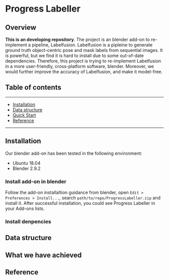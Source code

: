 # Progress Labeller

## Overview

**This is an developing repository**. The project is an blender add-on to re-implement a pipeline, Labelfusion. Labelfusion is a pipleine to generate ground truth object-centric pose and mask labels from sequential images. It is powerful, but we find it is hard to install due to some out-of-date dependencies. Therefore, this project is trying to re-implement Labelfusion in a more user-friendly, cross-platform software, blender. Moreover, we would further improve the accuracy of Labelfusion, and make it model-free.

## Table of contents
-----
  * [Installation](#installation)
  * [Data structure](#data-structure)
  * [Quick Start](#what-we-have-achieved)
  * [Reference](#reference)
------

## Installation

Our blender add-on has been tested in the following environment:

* Ubuntu 18.04
* Blender 2.9.2

### Install add-on in blender

Follow the add-on installaltion guidance from blender, open ``Edit > Preferences > Install...``, search ``path/to/repo/ProgressLabeller.zip`` and install it. After successful installation, you could see Progress Labeller in your Add-ons lists.



### Install denpencies

## Data structure

## What we have achieved

## Reference
